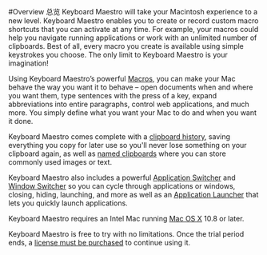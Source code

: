 #Overview 总览
Keyboard Maestro will take your Macintosh experience to a new level. Keyboard Maestro enables you to create or record custom macro shortcuts that you can activate at any time. For example, your macros could help you navigate running applications or work with an unlimited number of clipboards. Best of all, every macro you create is available using simple keystrokes you choose. The only limit to Keyboard Maestro is your imagination!

Using Keyboard Maestro’s powerful [Macros](http://www.keyboardmaestro.com/documentation/6/macros.html), you can make your Mac behave the way you want it to behave – open documents when and where you want them, type sentences with the press of a key, expand abbreviations into entire paragraphs, control web applications, and much more. You simply define what you want your Mac to do and when you want it done.

Keyboard Maestro comes complete with a [clipboard history](http://www.keyboardmaestro.com/documentation/6/clipboardhistoryswitcher.html), saving everything you copy for later use so you'll never lose something on your clipboard again, as well as [named clipboards](http://www.keyboardmaestro.com/documentation/6/clipboardswitcher.html) where you can store commonly used images or text.

Keyboard Maestro also includes a powerful [Application Switcher](http://www.keyboardmaestro.com/documentation/6/applicationswitcher.html) and [Window Switcher](http://www.keyboardmaestro.com/documentation/6/windowswitcher.html) so you can cycle through applications or windows, closing, hiding, launching, and more as well as an [Application Launcher](http://www.keyboardmaestro.com/documentation/6/applicationlauncher.html) that lets you quickly launch applications.

Keyboard Maestro requires an Intel Mac running [Mac OS X](http://www.keyboardmaestro.com/documentation/6/glossary.html#glossary_macosx) 10.8 or later.

Keyboard Maestro is free to try with no limitations. Once the trial period ends, a [license must be purchased](http://www.keyboardmaestro.com/documentation/6/purchase.html) to continue using it.
